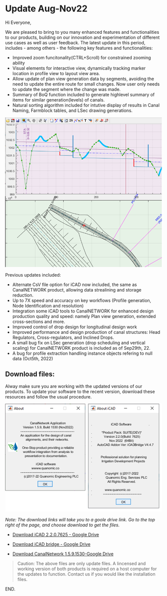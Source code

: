 # Update Aug-Nov22

Hi Everyone,

We are pleased to bring to you many enhanced features and functionalities to our products, building on our innovation and experimentation of different use cases as well as user feedback. The latest update in this period, includes - among others - the following key features and functionalities:

- Improved zoom funcitonality(CTRL+Scroll) for constrained zooming ability
- Visual elements for interactive view, dynamically tracking marker location in profile view to layout view area.
- Allow update of plan view generation data by segments, avoiding the need to update the entire route for small changes. Now user only needs to update the segment where the change was made.
- Summary of BoQ function included to generate highlevel summary of items for similar generation(levels) of canals.
- Natural sorting algorithm included for intutive display of results in Canal Naming, Farmblock tables, and LSec drawing generations.

![Image](Images/Image%208.png)

Previous updates included:

- Alternate CsV file option for iCAD now included, the same as CanalNETWORK product, allowing data strealining and storage reduction.
- Up to 7X speed and accuracy on key workflows (Profile generation, Node Identification and resolution)
- Integration some iCAD tools to CanalNETWORK for enhanced design production quality and speed: namely Plan view generation, extended cross-sections and more.
- Improved control of drop design for longitudinal design work
- Improved performance and design production of canal structures: Head Regulators, Cross-regulators, and Inclined Drops.
- A small bug fix on LSec generation (drop scheduling and vertical scaling) for CanalNETWORK product  is included as of Sep29th, 22.
- A bug for profile extraction handling instance objects refering to null data (Oct5th, 2022)

## Download files:

Alway make sure you are working with the updated versions of our products. To update your software to the recent version, download these resources and follow the usual procedure.

![image](Images/Image%2025.png)

*Note: The download links will take you to a goole drive link. Go to the top right of the page, and choose download to get the files.*

* [Download iCAD 2.2.0.7625 - Google Drive](https://drive.google.com/uc?export=download&id=1MNElvOTHPYQwwlpYpGSgZFmsSWIVHruc)

* [Download iCAD bridge - Google Drive](https://drive.google.com/uc?export=download&id=1CnTmhM2ddaukULOwKaNiBN3WnqLzTXWC)

* [Download CanalNetwork 1.5.9.1530-Google Drive](https://drive.google.com/file/d/1IalS3xMQ7QAnqb3k87cdAe4aevdabcHJ/view?usp=sharing)

> Caution: The above files are only update files. A lincensed and working version of both products is required on a host computer for the updates to function. Contact us if you would like the installation files.

END.

